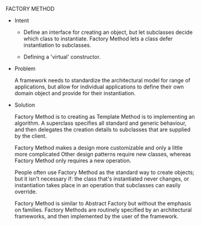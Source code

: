    FACTORY METHOD
   
 - Intent

    *  Define an interface for creating an object, but let subclasses decide which
       class to instantiate. Factory Method lets a class defer instantiation to
       subclasses.
       
    *  Defining a 'virtual' constructor.   
   
 - Problem
 
    A framework needs to standardize the architectural model for range of applications,
    but allow for individual applications to define their own domain object and provide
    for their instantiation.
    
 - Solution
    
    Factory Method is to creating as Template Method is to implementing an algorithm.
    A superclass specifies all standard and generic behaviour, and then delegates the
    creation details to subclasses that are supplied by the client.
    
    Factory Method makes a design more customizable and only a little more complicated
    Other design patterns require new classes, whereas Factory Method only requires a
    new operation.
    
    People often use Factory Method as the standard way to create objects; but it isn't
    necessary if: the class that's instantiated never changes, or instantiation takes
    place in an operation that subclasses can easily override.
        
    Factory Method is similar to Abstract Factory but without the emphasis on families.
    Factory Methods are routinely specified by an architectural frameworks, and then
    implemented by the user of the framework.
       
    
    
 
 
 
   
